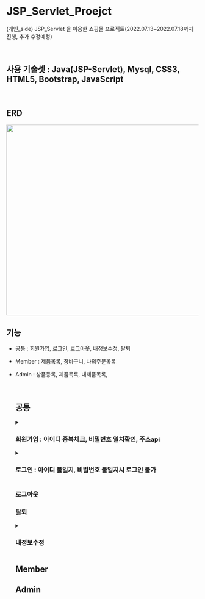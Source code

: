 # JSP_Servlet_Proejct
(개인_side) JSP_Servlet 을 이용한 쇼핑몰 프로젝트(2022.07.13~2022.07.18까지 진행, 추가 수정예정)
  
<br>

## 사용 기술셋 : Java(JSP-Servlet), Mysql, CSS3, HTML5, Bootstrap, JavaScript

<br>

## ERD
  <img src="https://user-images.githubusercontent.com/77670592/191177947-727a7596-78dd-4f10-bfc3-6bba0ff606c6.png" width="600" height="500">

<br>

## 기능
- 공통 : 회원가입, 로그인, 로그아웃, 내정보수정, 탈퇴
- Member : 제품목록, 장바구니, 나의주문목록
- Admin : 상품등록, 제품목록, 내제품목록, 
  
  <br>
  
  ## 공통 
  
  <details>
  <summary> <h3>회원가입 : 아이디 중복체크, 비밀번호 일치확인, 주소api</h3> </summary>
  <div markdown="1">
  사진들어갈부분
  </div>
  </details>
  
  <details>
  <summary> <h3>로그인 : 아이디 불일치, 비밀번호 불일치시 로그인 불가</h3> </summary>
  <div markdown="1">
  사진들어갈부분
  </div>
  </details>
  
  <h3>로그아웃</h3>
  <h3>탈퇴</h3>
  
  <details>
  <summary> <h3>내정보수정 </h3> </summary>
  <div markdown="1">
  사진들어갈부분
  </div>
  </details>
  
  ## Member
  
  
  ## Admin
